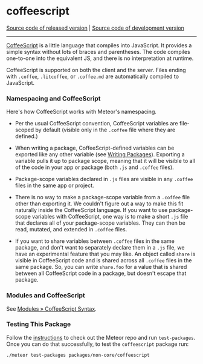 # coffeescript
[Source code of released version](https://github.com/meteor/meteor/tree/master/packages/coffeescript) | [Source code of development version](https://github.com/meteor/meteor/tree/devel/packages/coffeescript)
***

[CoffeeScript](http://coffeescript.org/) is a little language that
compiles into JavaScript. It provides a simple syntax without lots of
braces and parentheses.  The code compiles one-to-one into the
equivalent JS, and there is no interpretation at runtime.

CoffeeScript is supported on both the client and the server. Files
ending with `.coffee`, `.litcoffee`, or `.coffee.md` are automatically
compiled to JavaScript.

### Namespacing and CoffeeScript

Here's how CoffeeScript works with Meteor's namespacing.

* Per the usual CoffeeScript convention, CoffeeScript variables are
  file-scoped by default (visible only in the `.coffee` file where
  they are defined.)

* When writing a package, CoffeeScript-defined variables can be
  exported like any other variable (see [Writing
  Packages](#writingpackages)). Exporting a variable pulls it up to
  package scope, meaning that it will be visible to all of the code in
  your app or package (both `.js` and `.coffee` files).

* Package-scope variables declared in `.js` files are visible in any
  `.coffee` files in the same app or project.

* There is no way to make a package-scope variable from a `.coffee`
  file other than exporting it. We couldn't figure out a way to make
  this fit naturally inside the CoffeeScript language. If you want to
  use package-scope variables with CoffeeScript, one way is to make a
  short `.js` file that declares all of your package-scope
  variables. They can then be read, mutated, and extended in `.coffee`
  files.

* If you want to share variables between `.coffee` files in the same
  package, and don't want to separately declare them in a `.js` file,
  we have an experimental feature that you may like. An object called
  `share` is visible in CoffeeScript code and is shared across all
  `.coffee` files in the same package. So, you can write `share.foo`
  for a value that is shared between all CoffeeScript code in a
  package, but doesn't escape that package.

### Modules and CoffeeScript

See [Modules » CoffeeScript Syntax](http://docs.meteor.com/packages/modules.html#CoffeeScript).

### Testing This Package

Follow the [instructions](https://github.com/meteor/meteor/blob/devel/DEVELOPMENT.md#tests)
to check out the Meteor repo and run `test-packages`.
Once you can do that successfully, to test the `coffeescript` package run:

```bash
./meteor test-packages packages/non-core/coffeescript
```
